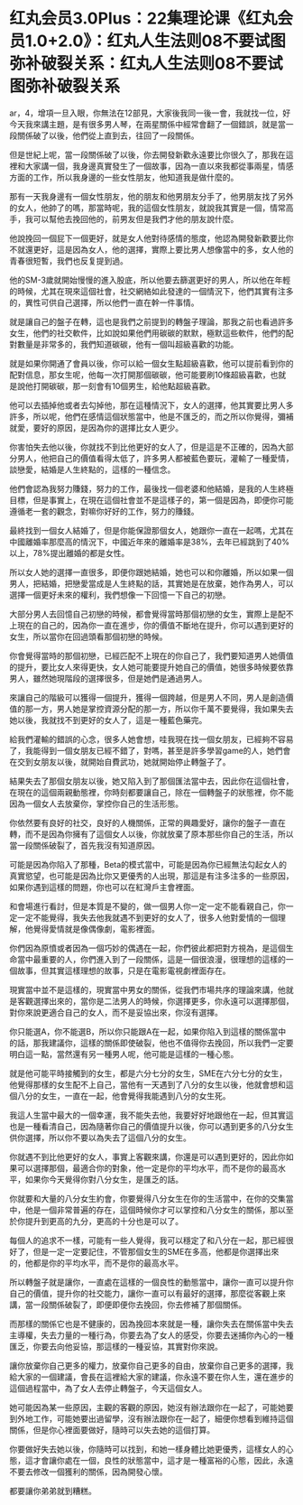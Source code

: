 # 红丸会员3.0Plus：22集理论课《红丸会员1.0+2.0》：红丸人生法则08不要试图弥补破裂关系：红丸人生法则08不要试图弥补破裂关系

ar，4，增項一旦入眼，你無法在12部見，大家後我同一後一會，我就找一位，好 今天我來講主題，是有很多男人琴，在兩星關係中經常會翻了一個錯誤，就是當一段關係破了以後，他們從上直到去，往回了一段關係。

但是世紀上呢，當一段關係破了以後，你去開發新歡永遠要比你很久了，那我在這裡和大家講一個，我身邊真實發生了一個故事，因為一直以來我都從事兩星，情感方面的工作，所以我身邊的一些女性朋友，他知道我是做什麼的。

那有一天我身邊有一個女性朋友，他的朋友和他男朋友分手了，他男朋友找了另外的女人，他帥了的嗎，那當時呢，我的這個女性朋友，就說我其實是一個，情常高手，我可以幫他去挽回他的，前男友但是我們才他的朋友說什麼。

他說挽回一個屁下一個更好，就是女人他對待感情的態度，他認為開發新歡要比你不就還更好，這是因為女人，他的選擇，實際上要比男人想像當中的多，女人他的青春很短暫，我們也反复提到過。

他的SM-3歲就開始慢慢的進入股底，所以他要去篩選更好的男人，所以他在年輕的時候，尤其在現來這個社會，社交網絡如此發達的一個情況下，他們其實有注多的，異性可供自己選擇，所以他們一直在幹一件事情。

就是讓自己的盤子在轉，這也是我們之前提到的轉盤子理論，那我之前也看過許多女生，他們的社交軟件，比如說如果他們用碳碳的默默，極默這些軟件，他們的配對數量是非常多的，我們知道碳碳，他有一個叫超級喜歡的功能。

就是如果你開通了會員以後，你可以給一個女生點超級喜歡，他可以提前看到你的配對信息，那女生呢，他每一次打開那個碳碳，他可能要刷10條超級喜歡，也就是說他打開碳碳，那一刻會有10個男生，給他點超級喜歡。

他可以去插掉他或者去勾掉他，那在這種情況下，女人的選擇，他其實要比男人多許多，所以呢，他們在感情這個狀態當中，他是不匯乏的，而之所以你覺得，彌補就愛，要好的原因，是因為你的選擇比女人更少。

你害怕失去他以後，你就找不到比他更好的女人了，但是這是不正確的，因為大部分男人，他把自己的價值看得太低了，許多男人都被藍色要玩，灌輸了一種愛情，談戀愛，結婚是人生終點的，這樣的一種信念。

他們會認為我努力賺錢，努力的工作，最後找一個老婆和他結婚，是我的人生終極目標，但是事實上，在現在這個社會並不是這樣子的，第一個是因為，即便你可能遵循老一套的觀念，對嘛你好好的工作，努力的賺錢。

最終找到一個女人結婚了，但是你能保證那個女人，她跟你一直在一起嗎，尤其在中國離婚率那麼高的情況下，中國近年來的離婚率是38%，去年已經跳到了40%以上，78%提出離婚的都是女性。

所以女人她的選擇一直很多，即便你跟她結婚，她也可以和你離婚，所以如果一個男人，把結婚，把戀愛當成是人生終點的話，其實她是在放棄，她作為男人，可以選擇一個更好未來的權利，我們想像一下回憶一下自己的初戀。

大部分男人去回憶自己初戀的時候，都會覺得當時那個初戀的女生，實際上是配不上現在的自己的，因為你一直在進步，你的價值不斷地在提升，你可以遇到更好的女生，所以當你在回過頭看那個初戀的時候。

你會覺得當時的那個初戀，已經匹配不上現在的你自己了，我們要知道男人她價值的提升，要比女人來得更快，女人她可能要提升她自己的價值，她很多時候要依靠男人，雖然她現階段的選擇很多，但是她們是通過男人。

來讓自己的階級可以獲得一個提升，獲得一個跨越，但是男人不同，男人是創造價值的那一方，男人她是掌控資源分配的那一方，所以你千萬不要覺得，我如果失去她以後，我就找不到更好的女人了，這是一種藍色藥完。

給我們灌輸的錯誤的心念，很多人她會想，哇我現在找一個女朋友，已經夠不容易了，我能得到一個女朋友已經不錯了，對嗎，甚至是許多學習game的人，她們會在交到女朋友以後，就開始自費武功，她就開始停止轉盤子了。

結果失去了那個女朋友以後，她又陷入到了那個匯法當中去，因此你在這個社會，在現在的這個兩親動態裡，你時刻都要讓自己，除在一個轉盤子的狀態裡，你不能因為一個女人去放棄你，掌控你自己的生活形態。

你依然要有良好的社交，良好的人機關係，正常的興趣愛好，讓你的盤子一直在轉，而不是因為你擁有了這個女人以後，你就放棄了原本那些你自己的生活，所以當一段關係破裂了，首先我沒有知道原因。

可能是因為你陷入了那種，Beta的模式當中，可能是因為你已經無法勾起女人的真實慾望，也可能是因為比你又更優秀的人出現，那這是有注多注多的一些原因，如果你遇到這樣的問題，你也可以在紅灣戶主會裡面。

和會場進行看討，但是本質是不變的，做一個男人你一定一定不能看親自己，你一定一定不能覺得，我失去他我就遇不到更好的女人了，很多人他對愛情的一個理解，他覺得愛情就是像偶像劇，電影裡面。

你們因為原憤或者因為一個巧妙的偶遇在一起，你們彼此都把對方視為，是這個生命當中最重要的人，你們進入到了一段關係，這是一個很浪漫，很理想的這樣的一個故事，但其實這樣理想的故事，只是在電影電視劇裡面存在。

現實當中並不是這樣的，現實當中男女的關係，從我們市場共序的理論來講，他就是客觀選擇出來的，當你是二法男人的時候，你選擇更多，你永遠可以選擇那個，對你來說更適合自己的女人，而不是妥協出來，你沒有選擇。

你只能選A，你不能選B，所以你只能跟A在一起，如果你陷入到這樣的關係當中的話，那我建議你，這樣的關係即使破裂，他也不值得你去挽回，所以我們一定要明白這一點，當然還有另一種男人呢，他可能是這樣的一種心態。

就是他可能平時接觸到的女生，都是六分七分的女生，SME在六分七分的女生，他覺得那樣的女生配不上自己，當他有一天遇到了八分的女生以後，他就會想和這個八分的女生，一直在一起，他會覺得我能遇到八分的女生死。

我這人生當中最大的一個幸運，我不能失去他，我要好好地跟他在一起，但其實這也是一種看清自己，因為隨著你自己的價值提升以後，你可以遇到更多的八分女生供你選擇，所以你不要以為失去了這個八分的女生。

你就遇不到比他更好的女人，事實上客觀來講，你還是可以遇到更好的，因此你如果可以選擇那個，最適合你的對象，他一定是你的平均水平，而不是你的最高水平，如果你今天覺得你對八分女生，是匯乏的話。

你就要和大量的八分女生約會，你要覺得八分女生在你的生活當中，在你的交集當中，他是一個非常普遍的存在，這個時候你才可以掌控和八分女生的關係，那以至於你提升到更高的九分，更高的十分也是可以了。

每個人的追求不一樣，可能有一些人覺得，我可以穩定了和八分在一起，那已經很好了，但是一定一定要記住，不管那個女生的SME在多高，他都是你選擇出來的，他都是你的平均水平，而不是你的最高水平。

所以轉盤子就是讓你，一直處在這樣的一個良性的動態當中，讓你一直可以提升你自己的價值，提升你的社交能力，讓你一直可以有最好的選擇，那麼從客觀上來講，當一段關係破裂了，即便即便你去挽回，你去修補了那個關係。

而那樣的關係它也是不健康的，因為挽回本來就是一種，讓你失去在關係當中失去主導權，失去力量的一種行為，你要去為了女人的感受，你要去迷捕你內心的一種匯乏，你要去向他妥協，那這樣的一種妥協，其實對你來說。

讓你放棄你自己更多的權力，放棄你自己更多的自由，放棄你自己更多的選擇，我給大家的一個建議，會長在這裡給大家的建議，你永遠不要在你人生，還在進步的這個過程當中，為了女人去停止轉盤子，今天這個女人。

她可能因為某一些原因，主觀的客觀的原因，她沒有辦法跟你在一起了，可能她要到外地工作，可能她要出過留學，沒有辦法跟你在一起了，細便你想看到維持這個關係，但是你心裡面要做好，隨時可以失去她的這個打算。

你要做好失去她以後，你隨時可以找到，和她一樣身體比她更優秀，這樣女人的心態，這才會讓你處在一個，良性的狀態當中，這才是一種富裕的心態，因此，永遠不要去修改一個獲利的關係，因為開發心懷。

都要讓你弟弟就到糟糕。